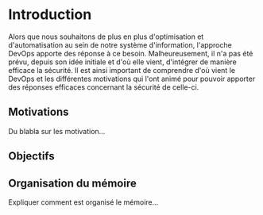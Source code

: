 # Introduction

Alors que nous souhaitons de plus en plus d'optimisation et d'automatisation au sein de notre système d'information, l'approche DevOps apporte des réponse à ce besoin.
Malheureusement, il n'a pas été prévu, depuis son idée initiale et d'où elle vient, d'intégrer de manière efficace la sécurité. Il est ainsi important de comprendre d'où vient 
le DevOps et les différentes motivations qui l'ont animé pour pouvoir apporter des réponses efficaces concernant la sécurité de celle-ci.

## Motivations

Du blabla sur les motivation...

## Objectifs

## Organisation du mémoire

Expliquer comment est organisé le mémoire...
